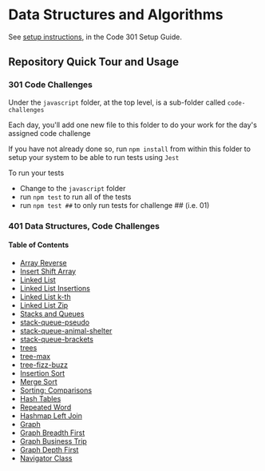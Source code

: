 # Data Structures and Algorithms

See [setup instructions](https://codefellows.github.io/setup-guide/code-301/3-code-challenges), in the Code 301 Setup Guide.

## Repository Quick Tour and Usage

### 301 Code Challenges

Under the `javascript` folder, at the top level, is a sub-folder called `code-challenges`

Each day, you'll add one new file to this folder to do your work for the day's assigned code challenge

If you have not already done so, run `npm install` from within this folder to setup your system to be able to run tests using `Jest`

To run your tests

- Change to the `javascript` folder
- run `npm test` to run all of the tests
- run `npm test ##` to only run tests for challenge ## (i.e. 01)

### 401 Data Structures, Code Challenges

#### Table of Contents

- [Array Reverse](/javascript/arrayReverse/README.md)
- [Insert Shift Array](/javascript/sorting/insertShiftArray/README.md)
- [Linked List](/javascript/Linked_List/linked-list/README.md)
- [Linked List Insertions](/javascript/Linked_List/linkedList_Insertions/README.md)
- [Linked List k-th](/javascript/Linked_List/linked-list-kth/README.md)
- [Linked List Zip](/javascript/Linked_List/linkedList_Zip/README.md)
- [Stacks and Queues](/javascript/stack_and_queue/stack-and-queue/README.md)
- [stack-queue-pseudo](/javascript/stack_and_queue/stack-queue-pseudo/README.md)
- [stack-queue-animal-shelter](/javascript/stack_and_queue/stack-queue-animal-shelter/README.md)
- [stack-queue-brackets](/javascript/stack_and_queue/stack-queue-brackets/README.md)
- [trees](/javascript/Trees/trees/README.md)
- [tree-max](/javascript/Trees/tree-max/README.md)
- [tree-fizz-buzz](/javascript/Trees/tree-fizz-buzz/README.md)
- [Insertion Sort](/javascript/sorting/insertion/README.md)
- [Merge Sort](/javascript/sorting/merge/)
- [Sorting: Comparisons](/javascript/sorting/comparisons/sort.js)
- [Hash Tables](/javascript/Hash_Table/hashTable/README.md)
- [Repeated Word](/javascript/Hash_Table/repeated-word/README.md)
- [Hashmap Left Join](/javascript/Hash_Table/hashmap-left-join/README.md)
- [Graph](/javascript/graph/README.md)
- [Graph Breadth First](/javascript/graph-breadth-first/README.md)
- [Graph Business Trip](/javascript/graph-business-trip/README.md)
- [Graph Depth First](/javascript/graph%20depth%20first/README.md)
- [Navigator Class](/javascript/navigator-class/README.md)
